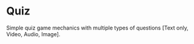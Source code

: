 # Quiz
Simple quiz game mechanics with multiple types of questions [Text only, Video, Audio, Image].


